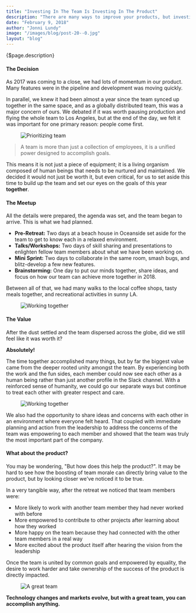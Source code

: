 ```yaml
---
title: "Investing In The Team Is Investing In The Product"
description: "There are many ways to improve your products, but investing in the strength and morale of our team has been a very important approach for us. This article is an attempt to share why we are passionate about the people more than the software and why that is helping us build even better products."
date: "February 9, 2018"
author: "Jonni Lundy"
image: "/images/blog/post-20--0.jpg"
layout: "blog"
---
```


<article>

{$page.description}

#### The Decision

As 2017 was coming to a close, we had lots of momentum in our product. Many features were in the pipeline and development was moving quickly.

In parallel, we knew it had been almost a year since the team synced up together in the same space, and as a globally distributed team, this was a major concern of ours. We debated if it was worth pausing production and flying the whole team to Los Angeles, but at the end of the day, we felt it was important for one primary reason: people come first.

<figure>
  <img src="/images/blog/post-20--0.jpg" alt="Prioritizing team">
</figure>

> A team is more than just a collection of employees, it is a unified power designed to accomplish goals.

This means it is not just a piece of equipment; it is a living organism composed of human beings that needs to be nurtured and maintained. We decided it would not just be worth it, but even critical, for us to set aside this time to build up the team and set our eyes on the goals of this year **together**.

#### The Meetup

All the details were prepared, the agenda was set, and the team began to arrive. This is what we had planned.

- **Pre-Retreat:** Two days at a beach house in Oceanside set aside for the team to get to know each in a relaxed environment.
- **Talks/Workshops:** Two days of skill sharing and presentations to enlighten fellow team members about what we have been working on.
- **Mini Sprint:** Two days to collaborate in the same room, smash bugs, and blitz-develop a few new features.
- **Brainstorming:** One day to put our minds together, share ideas, and focus on how our team can achieve more together in 2018.

Between all of that, we had many walks to the local coffee shops, tasty meals together, and recreational activities in sunny LA.

<figure>
  <img src="/images/blog/post-20--1.jpg" alt="Working together">
</figure>

#### The Value

After the dust settled and the team dispersed across the globe, did we still feel like it was worth it?

**Absolutely!**

The time together accomplished many things, but by far the biggest value came from the deeper rooted unity amongst the team. By experiencing both the work and the fun sides, each member could now see each other as a human being rather than just another profile in the Slack channel. With a reinforced sense of humanity, we could go our separate ways but continue to treat each other with greater respect and care.

<figure>
  <img src="/images/blog/post-20--2.jpg" alt="Working together">
</figure>

We also had the opportunity to share ideas and concerns with each other in an environment where everyone felt heard. That coupled with immediate planning and action from the leadership to address the concerns of the team was empowering to each member and showed that the team was truly the most important part of the company.

#### What about the product?

You may be wondering, "But how does this help the product?". It may be hard to see how the boosting of team morale can directly bring value to the product, but by looking closer we've noticed it to be true.

In a very tangible way, after the retreat we noticed that team members were:

- More likely to work with another team member they had never worked with before
- More empowered to contribute to other projects after learning about how they worked
- More happy on the team because they had connected with the other team members in a real way
- More excited about the product itself after hearing the vision from the leadership

Once the team is united by common goals and empowered by equality, the desire to work harder and take ownership of the success of the product is directly impacted.

<figure>
  <img src="/images/blog/post-20--3.jpg" alt="A great team">
</figure>

**Technology changes and markets evolve, but with a great team, you can accomplish anything.**

</article>
